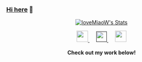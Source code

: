 ### <a href="http://www.lovemiaow.top/" target="_blank">Hi here</a> 👋

<!--
**loveMiaoW** is a ✨ _special_ ✨ repository because its `README.md` (this file) appears on your GitHub profile.

Here are some ideas to get you started:

- 🔭 I’m currently working on ...
- 🌱 I’m currently learning ...
- 👯 I’m looking to collaborate on ...
- 🤔 I’m looking for help with ...
- 💬 Ask me about ...
- 📫 How to reach me: ...
- 😄 Pronouns: ...
- ⚡ Fun fact: ...
  -->

<p align="center">
  <a href="https://github.com/lovemiaow" class="rich-diff-level-one">
    <img src="https://github-readme-stats.vercel.app/api?username=lovemiaow&title_color=333&text_color=777" alt="loveMiaoW's Stats" >
  </a>
</p>


<p align="center">
  <a href="https://blog.csdn.net/loveMiaoW" target="_blank">
    <img src="https://img.icons8.com/material/48/000000/csdn.png" width="30px"/>
  </a>
  &emsp;
  <a href= "" target="_blank">
    <img src="https://img.icons8.com/ios-filled/50/000000/weixing.png" width="28px"/>
  </a>
  &emsp;
  <a href="https://www.lovemiaow.top" target="_blank">
    <img src="https://img.icons8.com/ios-glyphs/256/000000/coffee.png" width="30px"/>
  </a> 
  <br><br>
  <strong>Check out my work below!</strong>



</p>
